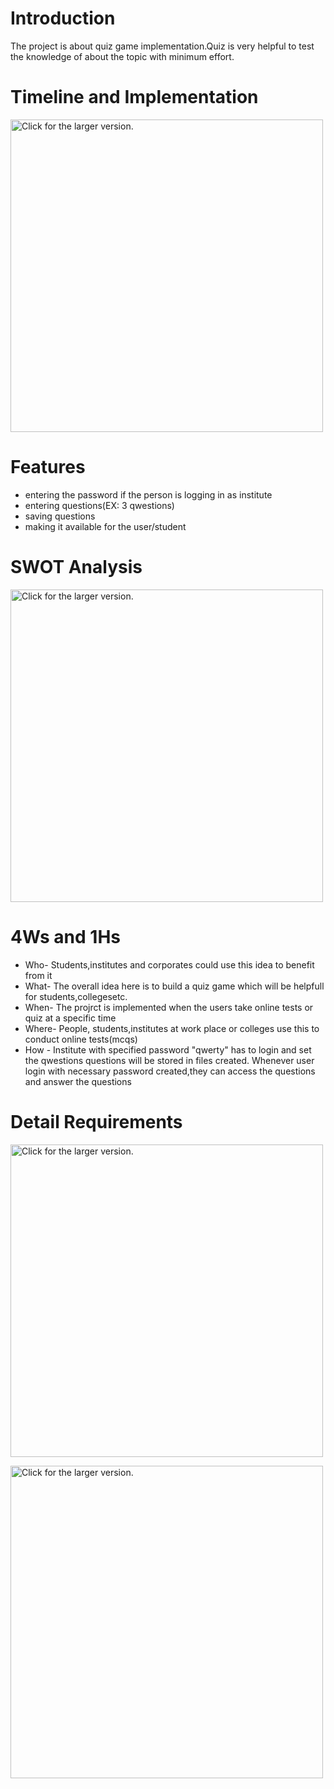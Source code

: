 # Introduction <br />
  The project is about quiz game implementation.Quiz is very helpful to test the knowledge of about the topic with minimum effort.
 
# Timeline and Implementation<br />
 
<a href="https://drive.google.com/uc?export=view&id=1HiPdlMwTYZaMcXJWuGH9cXuERmpZc6cK"><img src="https://drive.google.com/uc?export=view&id=1HiPdlMwTYZaMcXJWuGH9cXuERmpZc6cK" style="width: 500px; max-width: 100%; height: auto" title="Click for the larger version." /></a>

# Features
 * entering the password if the person is logging in as institute<br />
 * entering questions(EX: 3 qwestions)<br />
 * saving questions<br />
 * making it available for the user/student<br />

# SWOT Analysis

<a href="https://drive.google.com/uc?export=view&id=1TUM9ZTMpFlNyQ2D0Pt4THQdxKoDnZ-zE"><img src="https://drive.google.com/uc?export=view&id=1TUM9ZTMpFlNyQ2D0Pt4THQdxKoDnZ-zE" style="width: 500px; max-width: 100%; height: auto" title="Click for the larger version." /></a>

# 4Ws and 1Hs
* Who-
Students,institutes and corporates could use this idea to benefit from it
* What-
The overall idea here is to build a quiz game which will be helpfull for students,collegesetc.
* When-
The projrct is implemented when the users take online tests or quiz at a specific time 
* Where-
People, students,institutes at work place or colleges use this to conduct online tests(mcqs)
* How -
Institute with specified password "qwerty" has to login and set the qwestions
questions will be stored in files created.
Whenever user login with necessary password created,they can access the questions and answer the questions

# Detail Requirements
 
<a href="https://drive.google.com/uc?export=view&id=1moVLE8t3__nJD-s5FQRsOdcwkpR7eJsk"><img src="https://drive.google.com/uc?export=view&id=1moVLE8t3__nJD-s5FQRsOdcwkpR7eJsk" style="width: 500px; max-width: 100%; height: auto" title="Click for the larger version." /></a>

<a href="https://drive.google.com/uc?export=view&id=1_joRcosRj3P0aNU01SU1tI_f7BXsI0UW"><img src="https://drive.google.com/uc?export=view&id=1_joRcosRj3P0aNU01SU1tI_f7BXsI0UW" style="width: 500px; max-width: 100%; height: auto" title="Click for the larger version." /></a>


